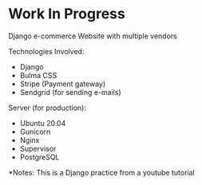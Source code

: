 # Work In Progress

Django e-commerce Website with multiple vendors

Technologies Involved:

- Django
- Bulma CSS
- Stripe (Payment gateway)
- Sendgrid (for sending e-mails)


Server (for production):

- Ubuntu 20.04
- Gunicorn
- Nginx
- Supervisor
- PostgreSQL


*Notes: This is a Django practice from a youtube tutorial